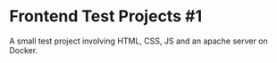 # Frontend Test Projects #1

A small test project involving HTML, CSS, JS and an apache server on Docker.
